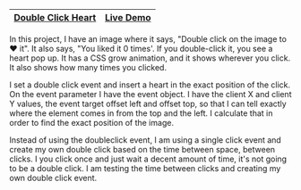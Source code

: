 | [Double Click Heart](https://github.com/lana-20/50Projects50Days/tree/main/DoubleHeartClick) | [Live Demo](https://lana-20.github.io/double-click-heart/) |
|----|----|


In this project, I have an image where it says, "Double click on the image to ❤️ it".
It also says, "You liked it 0 times'.
If you double-click it, you see a heart pop up.
It has a CSS grow animation, and it shows wherever you click.
It also shows how many times you clicked.

I set a double click event and insert a heart in the exact position of the click.
On the event parameter I have the event object.
I have the client X and client Y values, the event target offset left and offset top, 
so that I can tell exactly where the element comes in from the top and the left.
I calculate that in order to find the exact position of the image.

Instead of using the <dbl> doubleclick event, I am using a single click event and
create my own double click based on the time between space, between clicks.
I you click once and just wait a decent amount of time, it's not going to be a double click.
I am testing the time between clicks and creating my own double click event.
